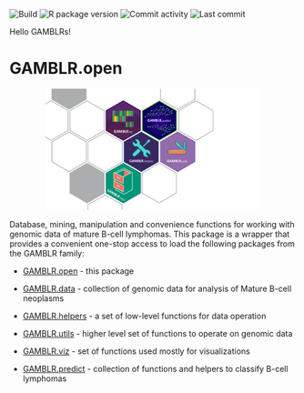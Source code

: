 ![Build](https://github.com/morinlab/GAMBLR.open/actions/workflows/build_check.yaml/badge.svg)
![R package version](https://img.shields.io/github/r-package/v/morinlab/GAMBLR.open)
![Commit activity](https://img.shields.io/github/commit-activity/m/morinlab/GAMBLR.open)
![Last commit](https://img.shields.io/github/last-commit/morinlab/GAMBLR.open)

Hello GAMBLRs!

# GAMBLR.open

<p align="center" width="100%">
    <img width="75%" src="GAMBLR.open.png">
</p>

Database, mining, manipulation and convenience functions for working with genomic data of mature B-cell lymphomas. This package is a wrapper that provides a convenient one-stop access to load the following packages from the GAMBLR family:

* [GAMBLR.open](https://morinlab.github.io/GAMBLR.open) - this package

* [GAMBLR.data](https://github.com/morinlab/GAMBLR.data) - collection of genomic
data for analysis of Mature B-cell neoplasms

* [GAMBLR.helpers](https://github.com/morinlab/GAMBLR.helpers) - a set of low-level functions for data operation

* [GAMBLR.utils](https://github.com/morinlab/GAMBLR.utils) - higher level set of functions to operate on genomic data

* [GAMBLR.viz](https://github.com/morinlab/GAMBLR.viz) - set of functions used mostly for visualizations

* [GAMBLR.predict](https://github.com/morinlab/GAMBLR.predict) - collection of functions and helpers to classify B-cell lymphomas

